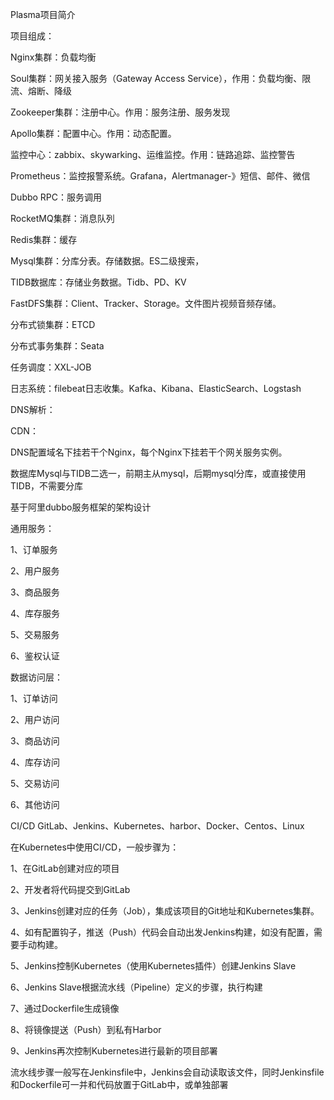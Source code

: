 Plasma项目简介

项目组成：

Nginx集群：负载均衡

Soul集群：网关接入服务（Gateway Access Service），作用：负载均衡、限流、熔断、降级

Zookeeper集群：注册中心。作用：服务注册、服务发现

Apollo集群：配置中心。作用：动态配置。

监控中心：zabbix、skywarking、运维监控。作用：链路追踪、监控警告

Prometheus：监控报警系统。Grafana，Alertmanager-》短信、邮件、微信

Dubbo RPC：服务调用

RocketMQ集群：消息队列

Redis集群：缓存

Mysql集群：分库分表。存储数据。ES二级搜索，

TIDB数据库：存储业务数据。Tidb、PD、KV

FastDFS集群：Client、Tracker、Storage。文件图片视频音频存储。

分布式锁集群：ETCD

分布式事务集群：Seata

任务调度：XXL-JOB

日志系统：filebeat日志收集。Kafka、Kibana、ElasticSearch、Logstash

DNS解析：

CDN：

DNS配置域名下挂若干个Nginx，每个Nginx下挂若干个网关服务实例。

数据库Mysql与TIDB二选一，前期主从mysql，后期mysql分库，或直接使用TIDB，不需要分库

基于阿里dubbo服务框架的架构设计

通用服务：

1、订单服务

2、用户服务

3、商品服务

4、库存服务

5、交易服务

6、鉴权认证

数据访问层：

1、订单访问

2、用户访问

3、商品访问

4、库存访问

5、交易访问

6、其他访问



CI/CD
GitLab、Jenkins、Kubernetes、harbor、Docker、Centos、Linux

在Kubernetes中使用CI/CD，一般步骤为：

1、在GitLab创建对应的项目

2、开发者将代码提交到GitLab

3、Jenkins创建对应的任务（Job），集成该项目的Git地址和Kubernetes集群。

4、如有配置钩子，推送（Push）代码会自动出发Jenkins构建，如没有配置，需要手动构建。

5、Jenkins控制Kubernetes（使用Kubernetes插件）创建Jenkins Slave

6、Jenkins Slave根据流水线（Pipeline）定义的步骤，执行构建

7、通过Dockerfile生成镜像

8、将镜像提送（Push）到私有Harbor

9、Jenkins再次控制Kubernetes进行最新的项目部署


流水线步骤一般写在Jenkinsfile中，Jenkins会自动读取该文件，同时Jenkinsfile和Dockerfile可一并和代码放置于GitLab中，或单独部署


